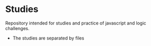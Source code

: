 # Studies

Repository intended for studies and practice of javascript and logic challenges.

* The studies are separated by files

